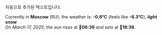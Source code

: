 
자동으로 추가된 텍스트입니다.

<!--START_SECTION:weather:moscow-->
Currently in **Moscow** (RU), the weather is: **-0.8°C** (feels like **-6.3°C**), ***light snow***<br/>
On *March 17, 2025*, the *sun rises* at 🌅**06:39** and *sets* at 🌇**18:36**.
<!--END_SECTION:weather-->
